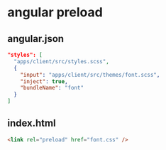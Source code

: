# angular preload

## angular.json

```json
"styles": [
  "apps/client/src/styles.scss",
  {
    "input": "apps/client/src/themes/font.scss",
    "inject": true,
    "bundleName": "font"
  }
]
```

## index.html

```html
<link rel="preload" href="font.css" />
```
